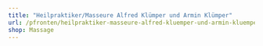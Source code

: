 ```yaml
---
title: "Heilpraktiker/Masseure Alfred Klümper und Armin Klümper"
url: /pfronten/heilpraktiker-masseure-alfred-kluemper-und-armin-kluemper/
shop: Massage
---
```

